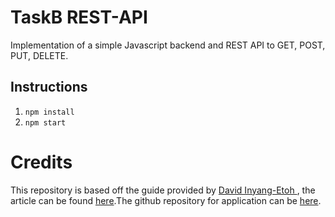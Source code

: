 # TaskB REST-API

Implementation of a simple Javascript backend and REST API to GET, POST, PUT, DELETE.

## Instructions

1. `npm install`
2. `npm start`

# Credits
This repository is based off the guide provided by [David Inyang-Etoh
](https://github.com/dinyangetoh), the article can be found [here](https://medium.com/@dinyangetoh/how-to-build-simple-restful-api-with-nodejs-expressjs-and-mongodb-99348012925d).The github repository for application can be [here](https://github.com/dinyangetoh/resthub2).
 
